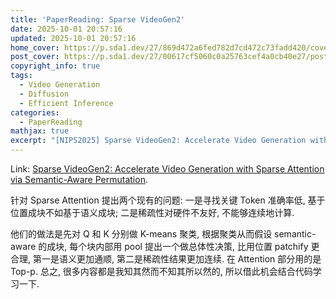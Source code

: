 ```yaml
---
title: 'PaperReading: Sparse VideoGen2'
date: 2025-10-01 20:57:16
updated: 2025-10-01 20:57:16
home_cover: https://p.sda1.dev/27/869d472a6fed782d7cd472c73fadd420/cover.jpeg
post_cover: https://p.sda1.dev/27/00617cf5060c0a25763cef4a0cb40e27/post.jpg
copyright_info: true
tags:
  - Video Generation
  - Diffusion
  - Efficient Inference
categories:
  - PaperReading
mathjax: true
excerpt: "[NIPS2025] Sparse VideoGen2: Accelerate Video Generation with Sparse Attention via Semantic-Aware Permutation."
---
```


Link: <a href="https://arxiv.org/abs/2505.18875">Sparse VideoGen2: Accelerate Video Generation with Sparse Attention via Semantic-Aware Permutation</a>.

针对 Sparse Attention 提出两个现有的问题: 一是寻找关键 Token 准确率低, 基于位置成块不如基于语义成块; 二是稀疏性对硬件不友好, 不能够连续地计算.

他们的做法是先对 Q 和 K 分别做 K-means 聚类, 根据聚类从而假设 semantic-aware 的成块, 每个块内部用 pool 提出一个做总体性决策, 比用位置 patchify 更合理, 第一是语义更加通顺, 第二是稀疏性结果更加连续. 在 Attention 部分用的是 Top-p. 总之, 很多内容都是我知其然而不知其所以然的, 所以借此机会结合代码学习一下.



